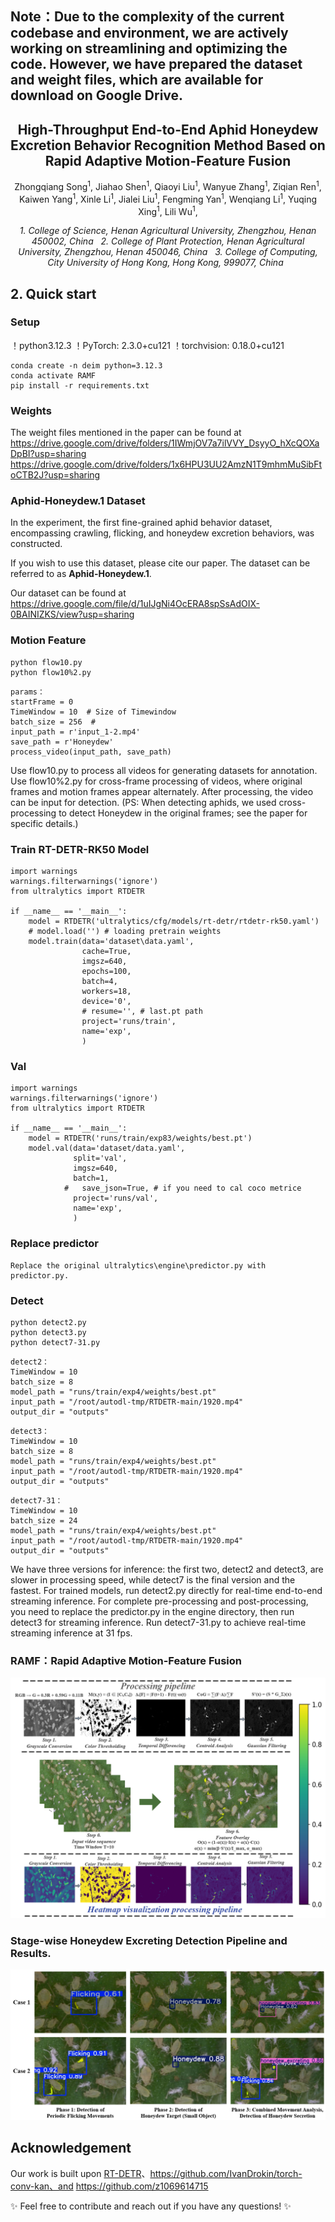 ## Note：Due to the complexity of the current codebase and environment, we are actively working on streamlining and optimizing the code. However, we have prepared the dataset and weight files, which are available for download on Google Drive.

<h2 align="center">
  High-Throughput End-to-End Aphid Honeydew Excretion Behavior Recognition Method Based on Rapid Adaptive Motion-Feature Fusion
</h2>

<div align="center">
  Zhongqiang Song<sup>1</sup>,
  Jiahao Shen<sup>1</sup>, 
  Qiaoyi Liu<sup>1</sup>, 
  Wanyue Zhang<sup>1</sup>, 
  Ziqian Ren<sup>1</sup>, 
  Kaiwen Yang<sup>1</sup>, 
  Xinle Li<sup>1</sup>, 
  Jialei Liu<sup>1</sup>, 
  Fengming Yan<sup>1</sup>, 
  Wenqiang Li<sup>1</sup>, 
  Yuqing Xing<sup>1</sup>, 
  Lili Wu<sup>1</sup>, 
</div>

<p align="center">
<i>
1. College of Science, Henan Agricultural University, Zhengzhou, Henan 450002, China &nbsp; 2. College of Plant Protection, Henan Agricultural University, Zhengzhou, Henan 450046, China &nbsp; 3. College of Computing, City University of Hong Kong, Hong Kong, 999077, China &nbsp;
</i>
</p>


## 2. Quick start

### Setup
！python3.12.3
！PyTorch: 2.3.0+cu121
！torchvision: 0.18.0+cu121

```shell
conda create -n deim python=3.12.3
conda activate RAMF
pip install -r requirements.txt
```

### Weights
The weight files mentioned in the paper can be found at https://drive.google.com/drive/folders/1IWmjOV7a7ilVVY_DsyyO_hXcQOXaDpBI?usp=sharing
https://drive.google.com/drive/folders/1x6HPU3UU2AmzN1T9mhmMuSibFtoCTB2J?usp=sharing

### Aphid-Honeydew.1 Dataset
In the experiment, the first fine-grained aphid behavior dataset, encompassing crawling, flicking, and honeydew excretion behaviors, was constructed.

If you wish to use this dataset, please cite our paper. The dataset can be referred to as **Aphid-Honeydew.1**.

Our dataset can be found at https://drive.google.com/file/d/1uIJgNi4OcERA8spSsAdOIX-0BAINIZKS/view?usp=sharing

### Motion Feature
```shell
python flow10.py
python flow10%2.py
```
```shell
params：
startFrame = 0
TimeWindow = 10  # Size of Timewindow
batch_size = 256  # 
input_path = r'input_1-2.mp4' 
save_path = r'Honeydew'
process_video(input_path, save_path)
```
Use flow10.py to process all videos for generating datasets for annotation.
Use flow10%2.py for cross-frame processing of videos, where original frames and motion frames appear alternately. After processing, the video can be input for detection. (PS: When detecting aphids, we used cross-processing to detect Honeydew in the original frames; see the paper for specific details.)

### Train RT-DETR-RK50 Model
```shell
import warnings
warnings.filterwarnings('ignore')
from ultralytics import RTDETR

if __name__ == '__main__':
    model = RTDETR('ultralytics/cfg/models/rt-detr/rtdetr-rk50.yaml')
    # model.load('') # loading pretrain weights
    model.train(data='dataset\data.yaml',
                cache=True,
                imgsz=640,
                epochs=100,
                batch=4,
                workers=18,
                device='0',
                # resume='', # last.pt path
                project='runs/train',
                name='exp',
                )
```

### Val
```shell
import warnings
warnings.filterwarnings('ignore')
from ultralytics import RTDETR

if __name__ == '__main__':
    model = RTDETR('runs/train/exp83/weights/best.pt')
    model.val(data='dataset/data.yaml',
              split='val',
              imgsz=640,
              batch=1,
            #   save_json=True, # if you need to cal coco metrice
              project='runs/val',
              name='exp',
              )
```

### Replace predictor
```shell
Replace the original ultralytics\engine\predictor.py with predictor.py.
```

### Detect
```shell
python detect2.py
python detect3.py
python detect7-31.py
```
```shell
detect2：
TimeWindow = 10  
batch_size = 8  
model_path = "runs/train/exp4/weights/best.pt"
input_path = "/root/autodl-tmp/RTDETR-main/1920.mp4"
output_dir = "outputs"
```
```shell
detect3：
TimeWindow = 10  
batch_size = 8  
model_path = "runs/train/exp4/weights/best.pt"
input_path = "/root/autodl-tmp/RTDETR-main/1920.mp4" 
output_dir = "outputs"
```
```shell
detect7-31：
TimeWindow = 10    
batch_size = 24        
model_path = "runs/train/exp4/weights/best.pt"
input_path = "/root/autodl-tmp/RTDETR-main/1920.mp4" 
output_dir = "outputs"
```
We have three versions for inference: the first two, detect2 and detect3, are slower in processing speed, while detect7 is the final version and the fastest.
For trained models, run detect2.py directly for real-time end-to-end streaming inference.
For complete pre-processing and post-processing, you need to replace the predictor.py in the engine directory, then run detect3 for streaming inference.
Run detect7-31.py to achieve real-time streaming inference at 31 fps.

### RAMF：Rapid Adaptive Motion-Feature Fusion
![UI Components Overview/UI组件界面](https://github.com/kuieless/RAMF-Aphid-Honeydew-Excretion-Behavior-Recognition/blob/master/RAMF%20(1).png)

### Stage-wise Honeydew Excreting Detection Pipeline and Results.
![UI Components Overview/UI组件界面](https://github.com/kuieless/RAMF-Aphid-Honeydew-Excretion-Behavior-Recognition/blob/master/Stage-wise%20Honeydew%20Excreting%20Detection%20Pipeline%20and%20Results.png)

## Acknowledgement
Our work is built upon [RT-DETR](https://github.com/lyuwenyu/RT-DETR)、https://github.com/IvanDrokin/torch-conv-kan、and https://github.com/z1069614715

✨ Feel free to contribute and reach out if you have any questions! ✨
